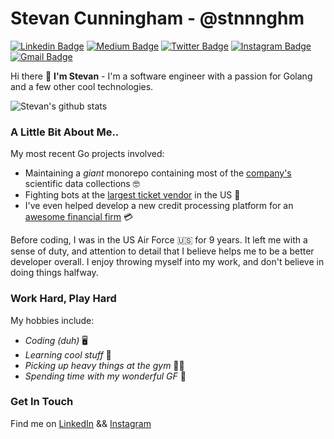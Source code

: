 # Stevan Cunningham - @stnnnghm
[![Linkedin Badge](https://img.shields.io/badge/-stevancunningham-blue?style=flat&logo=Linkedin&logoColor=white&link=https://www.linkedin.com/in/stevancunningham/)](https://www.linkedin.com/in/stevancunningham/)
[![Medium Badge](https://img.shields.io/badge/-@stnnnghm-000000?style=flat&labelColor=000000&logo=Medium&link=https://medium.com/@stnnnghm)](https://medium.com/@stnnnghm)
[![Twitter Badge](https://img.shields.io/badge/-@LORDstevan-1ca0f1?style=flat&labelColor=1ca0f1&logo=twitter&logoColor=white&link=https://twitter.com/LORDstevan)](https://twitter.com/LORDstevan)
[![Instagram Badge](https://img.shields.io/badge/-@nah.mean_jah.feel-purple?style=flat&logo=instagram&logoColor=white&link=https://instagram.com/nah.mean_jah.feel/)](https://instagram.com/nah.mean_jah.feel)
[![Gmail Badge](https://img.shields.io/badge/-stnnnghm-c14438?style=flat&logo=Gmail&logoColor=white&link=mailto:stnnnghm@gmail.com)](mailto:stnnnghm@gmail.com)
<!--[![Website Badge](https://img.shields.io/badge/-jessicalim.me-47CCCC?style=flat&logo=Google-Chrome&logoColor=white&link=https://jessicalim.me)](https://jessicalim.me) -->

Hi there :wave: **I'm Stevan** - I'm a software engineer with a passion for Golang and a few other cool technologies.

![Stevan's github stats](https://github-readme-stats.vercel.app/api?username=stnnnghm&show_icons=true&theme=cobalt)

### A Little Bit About Me..

My most recent Go projects involved: 
- Maintaining a _giant_ monorepo containing most of the [company's](https://www.bayer.com/en/) scientific data collections :nerd_face:
- Fighting bots at the [largest ticket vendor](https://www.ticketmaster.com/) in the US :robot:
- I've even helped develop a new credit processing platform for an [awesome financial firm](https://www.americanexpress.com/) :credit_card:

Before coding, I was in the US Air Force :us: for 9 years. It left me with a sense of duty, and attention to detail that I believe helps me to be a better developer overall. I enjoy throwing myself into my work, and don't believe in doing things halfway. 

### Work Hard, Play Hard 

My hobbies include: 
- _Coding (duh)_ :desktop_computer:
- _Learning cool stuff_ :telescope:
- _Picking up heavy things at the gym_ :weight_lifting_man:
- _Spending time with my wonderful GF_ :couple_with_heart:

### Get In Touch

Find me on [LinkedIn](https://linkedin.com/in/stevancunningham) && [Instagram](https://instagram.com/nah.mean_jah.feel) 
